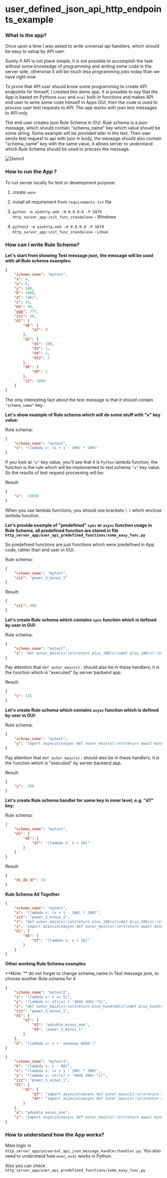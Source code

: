 # user_defined_json_api_http_endpoints_example

### What is the app?

Once upon a time I was asked to write universal api handlers, which should be easy to setup by API user.

Surely if API is not plane simple, it is not possible to accomplish the task without some knowledge of programming
and writing some code in the server side, otherwise it will be much less programming jobs today than we have right now.

To prove that API user should know some programming to create API endpoints for himself, I created this demo app. It is 
possible to say that the App is based on Pythons `exec` and `eval` built-in functions and makes API end user to write
some code himself in Apps GUI, then the code is used to process user test requests to API. The app works with json
test messages to API only.

The end user creates json Rule Schema in GUI. Rule schema is a json message, which should contain
"schema_name" key which value should be some string. Some example will be provided later in the text.
Then user sends test request to api with json in body, the message should also contain "schema_name" key with the same
value, it allows server to understand which Rule Schema should be used to process the message.

![Demo1](images/a1.png)

### How to run the App ?

To run server locally for test or development purpose:

1. create `venv`

2. install all requirement from `requirements.txt` file

3. `python -m aiohttp.web -H 0.0.0.0 -P 5879 http_server_app:init_func_standalone` - Windows

3. `python3 -m aiohttp.web -H 0.0.0.0 -P 5879 http_server_app:init_func_standalone` - Linux

### How can I write Rule Schema?

**Let's start from showing Test message json, the message will be used with all Rule schema examples:**

```json
{
    "schema_name": "mytest",
    "x": 4,
    "a": 6,
    "y": 100,
    "b": 1000,
    "d": "abc",
    "z": 15,
    "hh": 98,
    "ggg": 777,
    "zzz": 10,
    "d1": {
        "d6": {
            "d7": 9
        },
        "d2": {
            "d5": 100,
            "d3": 1,
            "d4": 2,
            "d22": 5
        },
        "d8": {
            "d9": 5
        },
        "z2": 1000
    }
}
```

The only interesting fact about the test message is that it should contain `"schema_name"` key.

**Let's show example of Rule schema which will do some stuff with "x" key value:**

Rule schema:

```json
{
    "schema_name": "mytest",
    "x": "(lambda x: (x + 1 - 100) * 200)"
}
```

If you look at `"x"` key value, you'll see that it is `Python` lambda function, the function is the rule which will be 
implemented to test schema `"x"` key value. So the results of test request processing will be:

Result:

```json
{ 
    "x": -19000
}
```

When you use lambda functions, you should use brackets `(` `)` which enclose lambda function.

**Let's provide example of "predefined" `sync` or `async` function usage in Rule Schema, all predefined function are stored in file
`http_server_app/user_api_predefined_functions/some_easy_func.py`**

So predefined functions are just functions which were predefined in App code, rather than end user in GUI.

Rule schema:

```json
{
    "schema_name": "mytest",
    "zzz": "power_3_minus_1"
}
```

Result:

```json
{
    "zzz": 999
}
```

**Let's create Rule schema which contains `sync` function which is defined by user in GUI:**

Rule schema:

```json
{
    "schema_name": "mytest",
    "z": "def outer_main(x):\n\treturn plus_100(x)\ndef plus_100(x):\n\treturn x + 100"
}
```

Pay attention that `def outer_main(x):` should also be in these handlers, it is the function which is "executed" by
server backend app.

Result:

```json
{
    "z": 115
}
```

**Let's create Rule schema which contains `async` function which is defined by user in GUI:**

Rule schema:

```json
{
    "schema_name": "mytest",
    "y": "import asyncio\nasync def outer_main(x):\n\treturn await minus_hundred(x)\nasync def minus_hundred(x):\n\tawait asyncio.sleep(2)\n\treturn x-200"
}
```

Pay attention that `def outer_main(x):` should also be in these handlers, it is the function which is "executed" by
server backend app.

Result:

```json
{
    "y": -100
}
```

**Let's create Rule schema handler for some key in inner level, e.g. "d7" key:**

Rule schema: 

```json
{
    "schema_name": "mytest",
    "d1": {
        "d6": {
            "d7": "(lambda x: x + 10)"
        }
    }
}
```

Result:

```json
{
    "d1_d6_d7": 19
}
```

**Rule Schema All Together**

```json
{
    "schema_name": "mytest",
    "x": "(lambda x: (x + 1 - 100) * 200)",
    "zzz": "power_3_minus_1",
    "z": "def outer_main(x):\n\treturn plus_100(x)\ndef plus_100(x):\n\treturn x + 100",
    "y": "import asyncio\nasync def outer_main(x):\n\treturn await minus_hundred(x)\nasync def minus_hundred(x):\n\tawait asyncio.sleep(2)\n\treturn x-200",
    "d1": {
        "d6": {
            "d7": "(lambda x: x + 10)"
        }
    }
}
```

**Other working Rule Schema examples**

**Note: ** do not forget to change schema_name in Test message json, to choose another Rule schema for it

```json
{
    "schema_name": "mytest2",
    "x": "(lambda x: x == 5)",
    "y": "(lambda x: str(x) + 'dddd ddds'*2)",
    "z": "def outer_main(x):\n\treturn plus_hundred(x)\ndef plus_hundred(x):\n\treturn x+100",
    "zzz": "power_3_minus_1",
    "d1": {
        "d2": {
            "d3": "adouble_minus_one",
            "d4": "power_3_minus_1"
        }
    },
    "d": "(lambda x: x + 'aaaaaaa bbbb')"
}
```

```json
{
    "schema_name": "mytest3",
    "b": "(lambda x: x - 99)",
    "x": "(lambda x: (x + 1 - 100) * 200)",
    "y": "(lambda x: str(x) + 'dddd ddds'*1)",
    "zzz": "power_3_minus_1",
    "d1": {
        "d2": {
            "d3": "import asyncio\nasync def outer_main(x):\n\treturn await minus_hundred(x)\nasync def minus_hundred(x):\n\tawait asyncio.sleep(1)\n\treturn x-10000",
            "d4": "import asyncio\nasync def outer_main(x):\n\treturn await minus_hundred(x)\nasync def minus_hundred(x):\n\tawait asyncio.sleep(2)\n\treturn x-20000"
        }
    },
    "a": "adouble_minus_one",
    "z": "import asyncio\nasync def outer_main(x):\n\treturn await minus_hundred(x)\nasync def minus_hundred(x):\n\tawait asyncio.sleep(2)\n\treturn x-30000"
}
```

### How to understand how the App works?

Main logic in `http_server_app/universal_api_json_message_handler/handler.py`. You also need to understand how `exec`,
`eval` works in Python.

Also you can check `http_server_app/user_api_predefined_functions/some_easy_func.py`
